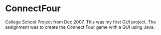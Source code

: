 ConnectFour
===========

College School Project from Dec 2007. This was my first GUI project. The assignment was to create the Connect Four game with a GUI using Java.
